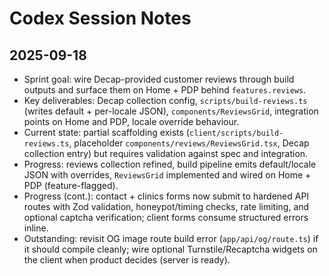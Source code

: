 # Codex Session Notes

## 2025-09-18
- Sprint goal: wire Decap-provided customer reviews through build outputs and surface them on Home + PDP behind `features.reviews`.
- Key deliverables: Decap collection config, `scripts/build-reviews.ts` (writes default + per-locale JSON), `components/ReviewsGrid`, integration points on Home and PDP, locale override behaviour.
- Current state: partial scaffolding exists (`client/scripts/build-reviews.ts`, placeholder `components/reviews/ReviewsGrid.tsx`, Decap collection entry) but requires validation against spec and integration.
- Progress: reviews collection refined, build pipeline emits default/locale JSON with overrides, `ReviewsGrid` implemented and wired on Home + PDP (feature-flagged).
- Progress (cont.): contact + clinics forms now submit to hardened API routes with Zod validation, honeypot/timing checks, rate limiting, and optional captcha verification; client forms consume structured errors inline.
- Outstanding: revisit OG image route build error (`app/api/og/route.ts`) if it should compile cleanly; wire optional Turnstile/Recaptcha widgets on the client when product decides (server is ready).
